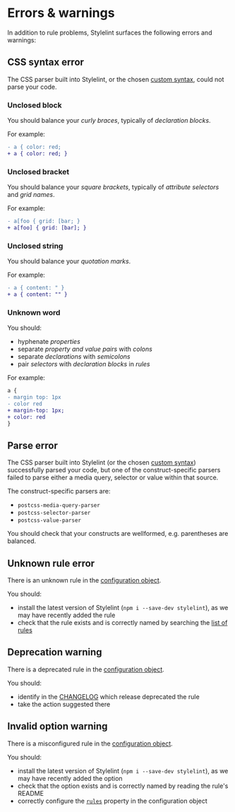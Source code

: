 # Errors & warnings

In addition to rule problems, Stylelint surfaces the following errors and warnings:

## CSS syntax error

The CSS parser built into Stylelint, or the chosen [custom syntax](options.md#customsyntax), could not parse your code.

### Unclosed block

You should balance your _curly braces_, typically of _declaration blocks_.

For example:

```diff css
- a { color: red;
+ a { color: red; }
```

### Unclosed bracket

You should balance your _square brackets_, typically of _attribute selectors_ and _grid names_.

For example:

```diff css
- a[foo { grid: [bar; }
+ a[foo] { grid: [bar]; }
```

### Unclosed string

You should balance your _quotation marks_.

For example:

```diff css
- a { content: " }
+ a { content: "" }
```

### Unknown word

You should:

- hyphenate _properties_
- separate _property and value pairs_ with _colons_
- separate _declarations_ with _semicolons_
- pair _selectors_ with _declaration blocks_ in _rules_

For example:

```diff css
a {
- margin top: 1px
- color red
+ margin-top: 1px;
+ color: red
}
```

## Parse error

The CSS parser built into Stylelint (or the chosen [custom syntax](options.md#customsyntax)) successfully parsed your code, but one of the construct-specific parsers failed to parse either a media query, selector or value within that source.

The construct-specific parsers are:

- `postcss-media-query-parser`
- `postcss-selector-parser`
- `postcss-value-parser`

You should check that your constructs are wellformed, e.g. parentheses are balanced.

## Unknown rule error

There is an unknown rule in the [configuration object](configure.md).

You should:

- install the latest version of Stylelint (`npm i --save-dev stylelint`), as we may have recently added the rule
- check that the rule exists and is correctly named by searching the [list of rules](rules.md)

## Deprecation warning

There is a deprecated rule in the [configuration object](configure.md).

You should:

- identify in the [CHANGELOG](../../CHANGELOG.md) which release deprecated the rule
- take the action suggested there

## Invalid option warning

There is a misconfigured rule in the [configuration object](configure.md).

You should:

- install the latest version of Stylelint (`npm i --save-dev stylelint`), as we may have recently added the option
- check that the option exists and is correctly named by reading the rule's README
- correctly configure the [`rules`](configure.md#rules) property in the configuration object
